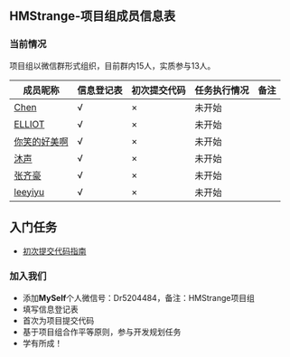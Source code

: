 ## HMStrange-项目组成员信息表

### 当前情况

项目组以微信群形式组织，目前群内15人，实质参与13人。

| 成员昵称 | 信息登记表 | 初次提交代码 | 任务执行情况 | 备注 |
|---------|-----------|-------------|-------------|------|
| [Chen](https://github.com/CCCCCCCCCCChen) | √ | × | 未开始 | |
| [ELLIOT](https://github.com/chanjjaeseo) | √ | × | 未开始 | |
| [你笑的好美啊](https://github.com/shen13380308088) | √ | × | 未开始 | |
| [沐声](https://github.com/LingBengYing) | √ | × | 未开始 | |
| [张齐豪](https://github.com/TIANTIANSTUDY)| √ | × | 未开始 | |
| [leeyiyu](https://github.com/leeyiyu)| √ | × | 未开始 | |

## 入门任务

* [初次提交代码指南]()

### 加入我们

- 添加**MySelf**个人微信号：Dr5204484，备注：HMStrange项目组
- 填写信息登记表
- 首次为项目提交代码
- 基于项目组合作平等原则，参与开发规划任务
- 学有所成！
